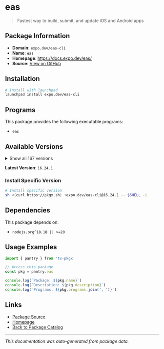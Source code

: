 # eas

> Fastest way to build, submit, and update iOS and Android apps

## Package Information

- **Domain**: `expo.dev/eas-cli`
- **Name**: `eas`
- **Homepage**: https://docs.expo.dev/eas/
- **Source**: [View on GitHub](https://github.com/pkgxdev/pantry/tree/main/projects/expo.dev/eas-cli/package.yml)

## Installation

```bash
# Install with launchpad
launchpad install expo.dev/eas-cli
```

## Programs

This package provides the following executable programs:

- `eas`

## Available Versions

<details>
<summary>Show all 167 versions</summary>

- `16.24.1`, `16.24.0`, `16.23.1`, `16.23.0`, `16.22.0`
- `16.21.0`, `16.20.4`, `16.20.3`, `16.20.2`, `16.20.1`
- `16.20.0`, `16.19.3`, `16.19.2`, `16.19.1`, `16.19.0`
- `16.18.1`, `16.18.0`, `16.17.4`, `16.17.3`, `16.17.2`
- `16.17.1`, `16.17.0`, `16.16.0`, `16.15.0`, `16.14.1`
- `16.14.0`, `16.13.4`, `16.13.3`, `16.13.2`, `16.13.1`
- `16.13.0`, `16.12.0`, `16.11.0`, `16.10.1`, `16.10.0`
- `16.9.0`, `16.8.0`, `16.7.2`, `16.7.1`, `16.7.0`
- `16.6.2`, `16.6.1`, `16.6.0`, `16.5.0`, `16.4.2`
- `16.4.1`, `16.4.0`, `16.3.3`, `16.3.2`, `16.3.1`
- `16.3.0`, `16.2.2`, `16.2.1`, `16.2.0`, `16.1.0`
- `16.0.1`, `16.0.0`, `15.0.15`, `15.0.14`, `15.0.13`
- `15.0.12`, `15.0.11`, `15.0.10`, `15.0.9`, `15.0.8`
- `15.0.7`, `15.0.6`, `15.0.5`, `15.0.4`, `15.0.3`
- `15.0.2`, `15.0.1`, `15.0.0`, `14.7.1`, `14.7.0`
- `14.6.0`, `14.5.0`, `14.4.1`, `14.4.0`, `14.3.1`
- `14.3.0`, `14.2.0`, `14.1.0`, `14.0.3`, `14.0.2`
- `14.0.1`, `14.0.0`, `13.4.2`, `13.4.1`, `13.4.0`
- `13.3.0`, `13.2.3`, `13.2.2`, `13.2.1`, `13.2.0`
- `13.1.1`, `13.1.0`, `13.0.1`, `13.0.0`, `12.6.2`
- `12.6.1`, `12.6.0`, `12.5.4`, `12.5.3`, `12.5.2`
- `12.5.1`, `12.5.0`, `12.4.1`, `12.4.0`, `12.3.0`
- `12.2.0`, `12.1.1`, `12.1.0`, `12.0.0`, `11.0.3`
- `11.0.2`, `11.0.1`, `11.0.0`, `10.2.4`, `10.2.3`
- `10.2.2`, `10.2.1`, `10.2.0`, `10.1.1`, `10.1.0`
- `10.0.3`, `10.0.2`, `10.0.1`, `10.0.0`, `9.2.0`
- `9.1.0`, `9.0.10`, `9.0.9`, `9.0.8`, `9.0.7`
- `9.0.6`, `9.0.5`, `9.0.4`, `9.0.3`, `9.0.2`
- `9.0.1`, `9.0.0`, `8.0.0`, `7.8.5`, `7.8.4`
- `7.8.3`, `7.8.2`, `7.8.1`, `7.8.0`, `7.7.0`
- `7.6.2`, `7.6.1`, `7.6.0`, `7.5.0`, `7.4.0`
- `7.3.0`, `7.2.0`, `7.1.3`, `7.1.2`, `7.1.1`
- `7.1.0`, `7.0.0`, `6.1.0`, `6.0.0`, `5.9.3`
- `5.9.2`, `5.9.1`

</details>

**Latest Version**: `16.24.1`

### Install Specific Version

```bash
# Install specific version
sh <(curl https://pkgx.sh) +expo.dev/eas-cli@16.24.1 -- $SHELL -i
```

## Dependencies

This package depends on:

- `nodejs.org^18.18 || >=20`

## Usage Examples

```typescript
import { pantry } from 'ts-pkgx'

// Access this package
const pkg = pantry.eas

console.log(`Package: ${pkg.name}`)
console.log(`Description: ${pkg.description}`)
console.log(`Programs: ${pkg.programs.join(', ')}`)
```

## Links

- [Package Source](https://github.com/pkgxdev/pantry/tree/main/projects/expo.dev/eas-cli/package.yml)
- [Homepage](https://docs.expo.dev/eas/)
- [Back to Package Catalog](../../../package-catalog.md)

---

*This documentation was auto-generated from package data.*

